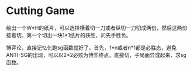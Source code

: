 # Cutting Game

给出一个W\*H的纸片，可以选择横着切一刀或者纵切一刀切成两份，然后这两份接着切。第一个切出一块1\*1纸片的获胜，问先手胜负。

博弈论，直接记忆化跑sg函数就好了。首先，1\*n或者n\*1都是必胜态，避免ANTI-SG的出现，可以以2\*2必败为博弈终点，直接切，子局面异或起来，求sg函数。
